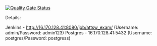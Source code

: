 [![Quality Gate Status](https://sonarcloud.io/api/project_badges/measure?project=adexam&metric=alert_status)](https://sonarcloud.io/dashboard?id=adexam)





Details:

Jenkins - http://16.170.128.41:8080/job/attsw_exam/  (Username: admin/Password: admin123)
Postgres - 16.170.128.41:5432  (Username: postgres/Password: postgress)

